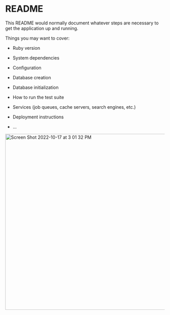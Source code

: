 # README

This README would normally document whatever steps are necessary to get the
application up and running.

Things you may want to cover:

* Ruby version

* System dependencies

* Configuration

* Database creation

* Database initialization

* How to run the test suite

* Services (job queues, cache servers, search engines, etc.)

* Deployment instructions

* ...
<img width="554" alt="Screen Shot 2022-10-17 at 3 01 32 PM" src="https://user-images.githubusercontent.com/110333328/196272285-e76ef804-a0c7-4fd1-be79-b0899605298e.png">
